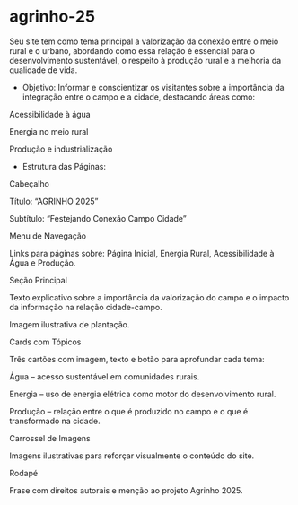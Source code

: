 # agrinho-25
Seu site tem como tema principal a valorização da conexão entre o meio rural e o urbano, abordando como essa relação é essencial para o desenvolvimento sustentável, o respeito à produção rural e a melhoria da qualidade de vida.

* Objetivo:
Informar e conscientizar os visitantes sobre a importância da integração entre o campo e a cidade, destacando áreas como:

Acessibilidade à água

Energia no meio rural

Produção e industrialização

* Estrutura das Páginas:

Cabeçalho

Título: “AGRINHO 2025”

Subtítulo: “Festejando Conexão Campo Cidade”

Menu de Navegação

Links para páginas sobre: Página Inicial, Energia Rural, Acessibilidade à Água e Produção.

Seção Principal

Texto explicativo sobre a importância da valorização do campo e o impacto da informação na relação cidade-campo.

Imagem ilustrativa de plantação.

Cards com Tópicos

Três cartões com imagem, texto e botão para aprofundar cada tema:

Água – acesso sustentável em comunidades rurais.

Energia – uso de energia elétrica como motor do desenvolvimento rural.

Produção – relação entre o que é produzido no campo e o que é transformado na cidade.

Carrossel de Imagens

Imagens ilustrativas para reforçar visualmente o conteúdo do site.

Rodapé

Frase com direitos autorais e menção ao projeto Agrinho 2025.
